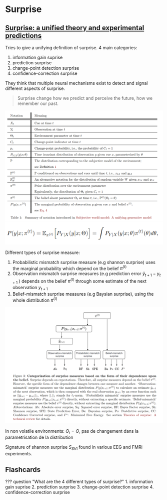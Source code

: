 # Surprise

## [Surprise: a unified theory and experimental predictions](https://www.biorxiv.org/content/10.1101/2021.11.01.466796v1.full.pdf)

Tries to give a unifying definition of surprise. 4 main categories:

1. information gain suprise
2. prediction surprise
3. change-point detection surprise
4. confidence-correction surprise

They think that multiple neural mechanisms exist to detect and signal different aspects of surprise.

>Surprise change how we predict and perceive the future, how we remember our past.

![](fig/surprise_notation.png) ![](fig/surprise_marginale.png)

Different types of surprise measure:

1. Probabilistic mismatch surprise measure (e.g shannon surprise) uses the marginal probability which depend on the belief $\pi^{(t)}$
2. Observation mismatch surprise measures (e.g prediction error $\hat{y}_{t+1}-y_{t+1}$ ) depends on the belief $\pi^{(t)}$ through some estimate of the next observation $y_{t+1}$
3. Belief-mismatch surprise measures (e.g Baysian surprise), using the whole distribution $\pi^{(t)}$

![Categorization of surprise measures based on the form of their dependence upon the belief](fig/surprise_different_surprise.png)

In non volatile environments: $\Theta_i = \Theta$, pas de changement dans la parametrisation de la distribution

Signature of shannon surprise $S_{Sh1}$ found in various EEG and FMRi experiments.

## Flashcards

??? question "What are the 4 different types of surprise?"
    1. information gain suprise
    2. prediction surprise
    3. change-point detection surprise
    4. confidence-correction surprise
